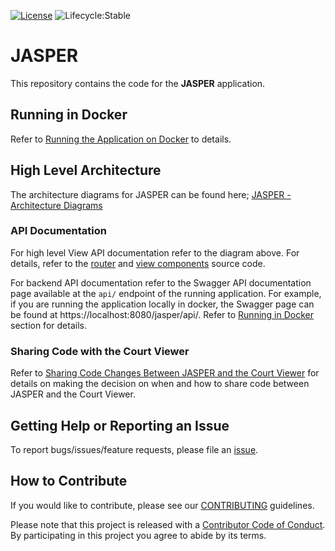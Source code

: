 [![License](https://img.shields.io/badge/License-Apache%202.0-blue.svg)](LICENSE)
![Lifecycle:Stable](https://img.shields.io/badge/Lifecycle-Stable-97ca00)

# JASPER

This repository contains the code for the **JASPER** application.

## Running in Docker

Refer to [Running the Application on Docker](./docker/README.md) to details.

## High Level Architecture

The architecture diagrams for JASPER can be found here; [JASPER - Architecture Diagrams](https://jag.gov.bc.ca/wiki/display/JASPER/Architecture+Diagrams)

### API Documentation

For high level View API documentation refer to the diagram above. For details, refer to the [router](./web/src/router/index.ts) and [view components](./web/src/components/) source code.

For backend API documentation refer to the Swagger API documentation page available at the `api/` endpoint of the running application. For example, if you are running the application locally in docker, the Swagger page can be found at https://localhost:8080/jasper/api/. Refer to [Running in Docker](#running-in-docker) section for details.

### Sharing Code with the Court Viewer

Refer to [Sharing Code Changes Between JASPER and the Court Viewer](./doc/sharing-changes-with-cv.md) for details on making the decision on when and how to share code between JASPER and the Court Viewer.

## Getting Help or Reporting an Issue

To report bugs/issues/feature requests, please file an [issue](../../issues).

## How to Contribute

If you would like to contribute, please see our [CONTRIBUTING](./CONTRIBUTING.md) guidelines.

Please note that this project is released with a [Contributor Code of Conduct](./CODE_OF_CONDUCT.md).
By participating in this project you agree to abide by its terms.
